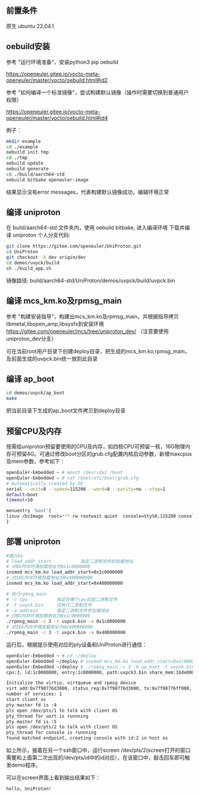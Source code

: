 ## 前置条件
原生 ubuntu 22.04.1

## oebuild安装
参考 "运行环境准备"，安装python3 pip oebuild

https://openeuler.gitee.io/yocto-meta-openeuler/master/yocto/oebuild.html#id2

参考 "如何编译一个标准镜像"，尝试构建默认镜像（操作时需要切换到普通用户权限）

https://openeuler.gitee.io/yocto-meta-openeuler/master/yocto/oebuild.html#id4

例子：
```sh
mkdir example
cd ./example
oebuild init tmp
cd ./tmp 
oebuild update
oebuild generate
cd ./build/aarch64-std
oebuild bitbake openeuler-image
```

结果显示没有error messages，代表构建默认镜像成功，编辑环境正常

## 编译 uniproton
在 build/aarch64-std 文件夹内，使用 oebuild bitbake, 进入编译环境
下载并编译 uniproton 个人分支代码:

```sh
git clone https://gitee.com/openeuler/UniProton.git
cd UniProton
git checkout -b dev origin/dev
cd demos/uvpck/build
sh ./build_app.sh
```

镜像路径: build/aarch64-std/UniProton/demos/uvpck/build/uvpck.bin

## 编译 mcs_km.ko及rpmsg_main
参考 "构建安装指导"，构建出mcs_km.ko及rpmsg_main，并根据指导拷贝libmetal,libopen_amp,libsysfs到安装环境
https://gitee.com/openeuler/mcs/tree/uniproton_dev/ （注意要使用uniproton_dev分支）

可在当前root用户目录下创建deploy目录，把生成的mcs_km.ko,rpmsg_main，及前面生成的uvpck.bin统一放到此目录

## 编译 ap_boot
```sh
cd demos/uvpck/ap_boot
make
```
把当前目录下生成的ap_boot文件拷贝到deploy目录

## 预留CPU及内存
按需给uniproton预留要使用的CPU及内存，如四核CPU可预留一核，16G物理内存可预留4G。可通过修改boot分区的grub.cfg配置内核启动参数，新增maxcpus及mem参数，参考如下：
```sh
openEuler-Embedded ~ # mount /dev/sda1 /boot
openEuler-Embedded ~ # cat /boot/efi/boot/grub.cfg
# Automatically created by OE
serial --unit=0 --speed=115200 --word=8 --parity=no --stop=1
default=boot
timeout=10

menuentry 'boot'{
linux /bzImage  root=*** rw rootwait quiet  console=ttyS0,115200 console=tty0 maxcpus=3 mem=12G
}
```

## 部署 uniproton
```sh
#插入ko
# load_addr_start           指定二进制文件的加载地址
# 对8G内存环境加载地址为0x1c0000000
insmod mcs_km.ko load_addr_start=0x1c0000000
# 对16G内存环境加载地址为0x400000000
insmod mcs_km.ko load_addr_start=0x400000000

# 执行rpmsg_main
# -c cpu           指定在哪个cpu拉起二进制文件
# -t uvpck.bin     可执行二进制文件
# -a address       指定二进制文件的加载地址
# 对8G内存环境加载地址为0x1c0000000
./rpmsg_main -c 3 -t uvpck.bin -a 0x1c0000000
# 对16G内存环境加载地址为0x400000000
./rpmsg_main -c 3 -t uvpck.bin -a 0x400000000
```

运行后，根据提示使用对应的pty设备和UniProton进行通信：
```sh
openEuler-Embedded ~ # cd ~/deploy
openEuler-Embedded ~/deploy # insmod mcs_km.ko load_addr_start=0x1c0000000
openEuler-Embedded ~/deploy # ./rpmsg_main -c 3 -b ap_boot -t uvpck.bin -a 0x1c0000000
cpu:3, ld:1c0000000, entry:1c0000000, path:uvpck3.bin share_mem:1bde00000

Initialize the virtio, virtqueue and rpmsg device
virt add:0x7f98776d3000, status_reg:0x7f98776d3000, tx:0x7f98776ff000, rx:0x7f98776fb000, mempool:0x7f98776d7000
number of services: 1
start client os
pty master fd is :4
pls open /dev/pts/1 to talk with client OS
pty_thread for uart is runnning
pty master fd is :5
pls open /dev/pts/2 to talk with client OS
pty_thread for console is runnning
found matched endpoint, creating console with id:2 in host os
```
如上所示，接着在另一个ssh窗口中，运行screen /dev/pts/2(screen打开的窗口需要和上面第二次出现的/dev/pts/id中的id对应），在该窗口中，敲击回车即可触发demo程序。

可以在screen界面上看到输出结果如下：
```
hello, UniProton!
```